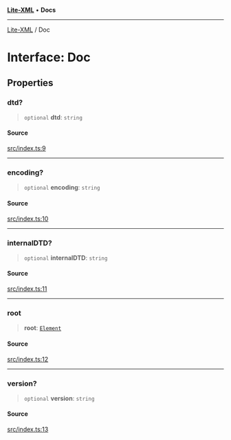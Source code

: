 [**Lite-XML**](../README.md) • **Docs**

***

[Lite-XML](../globals.md) / Doc

# Interface: Doc

## Properties

### dtd?

> `optional` **dtd**: `string`

#### Source

[src/index.ts:9](https://github.com/softcraft-development/lite-xml/blob/e544007b3c29688aef3618108e8962fe5df46e13/src/index.ts#L9)

***

### encoding?

> `optional` **encoding**: `string`

#### Source

[src/index.ts:10](https://github.com/softcraft-development/lite-xml/blob/e544007b3c29688aef3618108e8962fe5df46e13/src/index.ts#L10)

***

### internalDTD?

> `optional` **internalDTD**: `string`

#### Source

[src/index.ts:11](https://github.com/softcraft-development/lite-xml/blob/e544007b3c29688aef3618108e8962fe5df46e13/src/index.ts#L11)

***

### root

> **root**: [`Element`](Element.md)

#### Source

[src/index.ts:12](https://github.com/softcraft-development/lite-xml/blob/e544007b3c29688aef3618108e8962fe5df46e13/src/index.ts#L12)

***

### version?

> `optional` **version**: `string`

#### Source

[src/index.ts:13](https://github.com/softcraft-development/lite-xml/blob/e544007b3c29688aef3618108e8962fe5df46e13/src/index.ts#L13)
